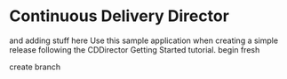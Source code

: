 # Continuous Delivery Director
and adding stuff here
Use this sample application when creating a simple release following the CDDirector Getting Started tutorial.
begin fresh

create branch


